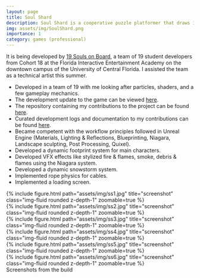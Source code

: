```yaml
---
layout: page
title: Soul Shard
description: Soul Shard is a cooperative puzzle platformer that draws inspiration from EA’s ‘It Takes Two’.
img: assets/img/SoulShard.png
importance: 1
category: games (professional)
---
```

 It is being developed by [19 Souls on Board](https://www.19soulsonboard.com/about), a team of 19 student developers from Cohort 18 at the Florida Interactive Entertainment Academy on the downtown campus of the University of Central Florida. I assisted the team as a technical artist this summer.
* Developed in a team of 19 with me looking after particles, shaders, and a few gameplay mechanics.
* The development update to the game can be viewed [here](https://www.youtube.com/watch?v=0S1EbyBRVhw). 
* The repository containing my contributions to the project can be found [here](https://github.com/19SOB/ucf-fiea-19sob-capstone-project-temp).
* Curated development logs and documentation to my contributions can be found [here](https://makra.wtf/docs/2022/soul-shard/).
* Became competent with the workflow principles followed in Unreal Engine (Materials, Lighting & Reflections, Blueprinting, Niagara, Landscape sculpting, Post Processing, Quixel).
* Developed a dynamic footprint system for main characters.
* Developed VFX effects like stylized fire & flames, smoke, debris & flames using the Niagara system.
* Developed a dynamic snowstorm system.
* Implemented rope physics for cables.
* Implemented a loading screen.

<div class="row">
    <div class="col-sm mt-3 mt-md-0">
        {% include figure.html path="assets/img/ss1.jpg" title="screenshot" class="img-fluid rounded z-depth-1" zoomable=true %}
    </div>
    <div class="col-sm mt-3 mt-md-0">
        {% include figure.html path="assets/img/ss2.jpg" title="screenshot" class="img-fluid rounded z-depth-1" zoomable=true %}
    </div>    
</div>

<div class="row">
    <div class="col-sm mt-3 mt-md-0">
        {% include figure.html path="assets/img/ss3.jpg" title="screenshot" class="img-fluid rounded z-depth-1" zoomable=true %}
    </div>
    <div class="col-sm mt-3 mt-md-0">
        {% include figure.html path="assets/img/ss4.jpg" title="screenshot" class="img-fluid rounded z-depth-1" zoomable=true %}
    </div>
</div>

<div class="row">
    <div class="col-sm mt-3 mt-md-0">
        {% include figure.html path="assets/img/ss5.jpg" title="screenshot" class="img-fluid rounded z-depth-1" zoomable=true %}
    </div>
    <div class="col-sm mt-3 mt-md-0">
        {% include figure.html path="assets/img/ss6.jpg" title="screenshot" class="img-fluid rounded z-depth-1" zoomable=true %}
    </div>
</div>

<div class="caption">
    Screenshots from the build
</div>
 
